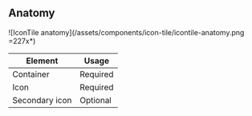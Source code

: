 ## Anatomy

![IconTile anatomy](/assets/components/icon-tile/icontile-anatomy.png =227x*)

| Element        | Usage    |
| -------------- | -------- |
| Container      | Required |
| Icon           | Required |
| Secondary icon | Optional |
